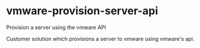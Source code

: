 # vmware-provision-server-api
Provision a server using the vmware API

Customer solution which provisions a server to vmware using vmware's api.
